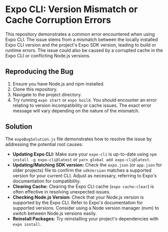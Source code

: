 # Expo CLI: Version Mismatch or Cache Corruption Errors

This repository demonstrates a common error encountered when using Expo CLI. The issue stems from a mismatch between the locally installed Expo CLI version and the project's Expo SDK version, leading to build or runtime errors.  The issue could also be caused by a corrupted cache in the Expo CLI or conflicting Node.js versions. 

## Reproducing the Bug

1. Ensure you have Node.js and npm installed.
2. Clone this repository.
3. Navigate to the project directory.
4. Try running `expo start` or `expo build`. You should encounter an error relating to version incompatibility or cache issues.  The exact error message will vary depending on the nature of the mismatch.

## Solution

The `expoBugSolution.js` file demonstrates how to resolve the issue by addressing the potential root causes:

* **Updating Expo CLI:**  Make sure your `expo-cli` is up-to-date using `npm install -g expo-cli@latest` or `yarn global add expo-cli@latest`.
* **Updating/Matching SDK version:** Check the `expo.json` (or `app.json` for older projects) file to confirm the `sdkVersion` matches a supported version for your current CLI.  Adjust as necessary, referring to Expo's documentation for compatibility.
* **Clearing Cache:** Clearing the Expo CLI cache (`expo cache:clear`) is often effective in resolving unexpected issues.
* **Checking Node.js Version:** Check that your Node.js version is supported by the Expo CLI.  Refer to Expo's documentation for supported versions.  Consider using a Node version manager (nvm) to switch between Node.js versions easily.
* **Reinstall Packages:** Try reinstalling your project's dependencies with `expo install`.